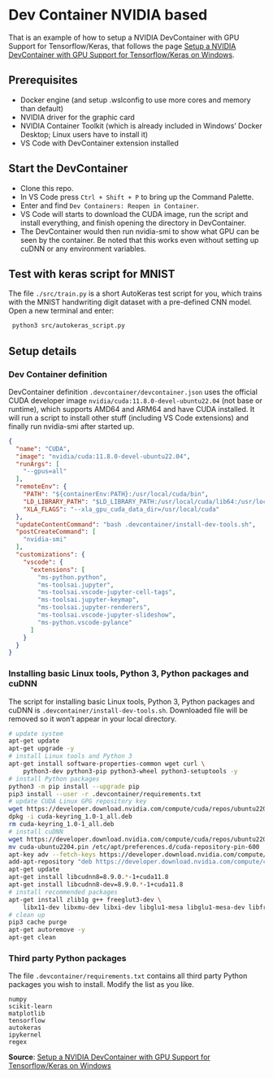 # Dev Container NVIDIA based
That is an example of how to setup a NVIDIA DevContainer with GPU Support for Tensorflow/Keras, that follows the page [Setup a NVIDIA DevContainer with GPU Support for Tensorflow/Keras on Windows](https://alankrantas.medium.com/setup-a-nvidia-devcontainer-with-gpu-support-for-tensorflow-keras-on-windows-d00e6e204630).

## Prerequisites
- Docker engine (and setup .wslconfig to use more cores and memory than default)
- NVIDIA driver for the graphic card
- NVIDIA Container Toolkit (which is already included in Windows’ Docker Desktop; Linux users have to install it)
- VS Code with DevContainer extension installed

## Start the DevContainer
- Clone this repo.
- In VS Code press `Ctrl + Shift + P` to bring up the Command Palette. 
- Enter and find `Dev Containers: Reopen in Container`. 
- VS Code will starts to download the CUDA image, run the script and install everything, and finish opening the directory in DevContainer.
- The DevContainer would then run nvidia-smi to show what GPU can be seen by the container. Be noted that this works even without setting up cuDNN or any environment variables.

## Test with keras script for MNIST
The file `./src/train.py` is a short AutoKeras test script for you, which trains with the MNIST handwriting digit dataset with a pre-defined CNN model.
Open a new terminal and enter:
```bash
 python3 src/autokeras_script.py
``` 


## Setup details
### Dev Container definition
DevContainer definition `.devcontainer/devcontainer.json` uses the official CUDA developer image `nvidia/cuda:11.8.0-devel-ubuntu22.04` (not base or runtime), which supports AMD64 and ARM64 and have CUDA installed. 
It will run a script to install other stuff (including VS Code extensions) and finally run nvidia-smi after started up.

```json
{
  "name": "CUDA",
  "image": "nvidia/cuda:11.8.0-devel-ubuntu22.04",
  "runArgs": [
    "--gpus=all"
  ],
  "remoteEnv": {
    "PATH": "${containerEnv:PATH}:/usr/local/cuda/bin",
    "LD_LIBRARY_PATH": "$LD_LIBRARY_PATH:/usr/local/cuda/lib64:/usr/local/cuda/extras/CUPTI/lib64",
    "XLA_FLAGS": "--xla_gpu_cuda_data_dir=/usr/local/cuda"
  },
  "updateContentCommand": "bash .devcontainer/install-dev-tools.sh",
  "postCreateCommand": [
    "nvidia-smi"
  ],
  "customizations": {
    "vscode": {
      "extensions": [
        "ms-python.python",
        "ms-toolsai.jupyter",
        "ms-toolsai.vscode-jupyter-cell-tags",
        "ms-toolsai.jupyter-keymap",
        "ms-toolsai.jupyter-renderers",
        "ms-toolsai.vscode-jupyter-slideshow",
        "ms-python.vscode-pylance"
      ]
    }
  }
}
```

### Installing basic Linux tools, Python 3, Python packages and cuDNN
The script for installing basic Linux tools, Python 3, Python packages and cuDNN is `.devcontainer/install-dev-tools.sh`. Downloaded file will be removed so it won’t appear in your local directory.

```bash
# update system
apt-get update
apt-get upgrade -y
# install Linux tools and Python 3
apt-get install software-properties-common wget curl \
    python3-dev python3-pip python3-wheel python3-setuptools -y
# install Python packages
python3 -m pip install --upgrade pip
pip3 install --user -r .devcontainer/requirements.txt
# update CUDA Linux GPG repository key
wget https://developer.download.nvidia.com/compute/cuda/repos/ubuntu2204/x86_64/cuda-keyring_1.0-1_all.deb
dpkg -i cuda-keyring_1.0-1_all.deb
rm cuda-keyring_1.0-1_all.deb
# install cuDNN
wget https://developer.download.nvidia.com/compute/cuda/repos/ubuntu2204/x86_64/cuda-ubuntu2204.pin
mv cuda-ubuntu2204.pin /etc/apt/preferences.d/cuda-repository-pin-600
apt-key adv --fetch-keys https://developer.download.nvidia.com/compute/cuda/repos/ubuntu2204/x86_64/3bf863cc.pub
add-apt-repository "deb https://developer.download.nvidia.com/compute/cuda/repos/ubuntu2204/x86_64/ /" -y
apt-get update
apt-get install libcudnn8=8.9.0.*-1+cuda11.8
apt-get install libcudnn8-dev=8.9.0.*-1+cuda11.8
# install recommended packages
apt-get install zlib1g g++ freeglut3-dev \
    libx11-dev libxmu-dev libxi-dev libglu1-mesa libglu1-mesa-dev libfreeimage-dev -y
# clean up
pip3 cache purge
apt-get autoremove -y
apt-get clean
```

### Third party Python packages
The file `.devcontainer/requirements.txt` contains all third party Python packages you wish to install. Modify the list as you like.

```
numpy
scikit-learn
matplotlib
tensorflow
autokeras
ipykernel
regex
```


**Source**: [Setup a NVIDIA DevContainer with GPU Support for Tensorflow/Keras on Windows](https://alankrantas.medium.com/setup-a-nvidia-devcontainer-with-gpu-support-for-tensorflow-keras-on-windows-d00e6e204630)